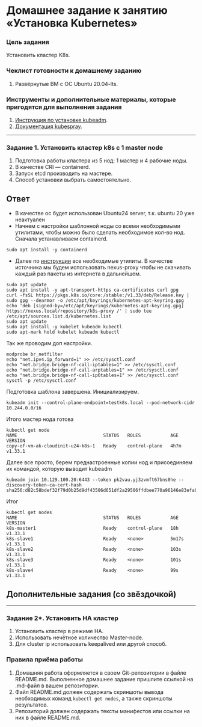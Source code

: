 # Домашнее задание к занятию «Установка Kubernetes»

### Цель задания

Установить кластер K8s.

### Чеклист готовности к домашнему заданию

1. Развёрнутые ВМ с ОС Ubuntu 20.04-lts.


### Инструменты и дополнительные материалы, которые пригодятся для выполнения задания

1. [Инструкция по установке kubeadm](https://kubernetes.io/docs/setup/production-environment/tools/kubeadm/create-cluster-kubeadm/).
2. [Документация kubespray](https://kubespray.io/).

-----

### Задание 1. Установить кластер k8s с 1 master node

1. Подготовка работы кластера из 5 нод: 1 мастер и 4 рабочие ноды.
2. В качестве CRI — containerd.
3. Запуск etcd производить на мастере.
4. Способ установки выбрать самостоятельно.

## Ответ

- В качестве ос будет использован Ubuntu24 server, т.к. ubuntu 20 уже неактуален
- Начнем с настройки шаблонной ноды со всеми необходимыми утилитами, чтобы можно было сделать необходимое кол-во нод. Сначала устанавливаем containerd.
```
sudo apt install -y containerd
```
- Далее по [инструкции](https://kubernetes.io/docs/setup/production-environment/tools/kubeadm/install-kubeadm/) все необходимые утилиты. В качестве источника мы будем использовать nexus-proxy чтобы не скачивать каждый раз пакеты из интернета в дальнейшем.
```
sudo apt update
sudo apt install -y apt-transport-https ca-certificates curl gpg
curl -fsSL https://pkgs.k8s.io/core:/stable:/v1.33/deb/Release.key | sudo gpg --dearmor -o /etc/apt/keyrings/kubernetes-apt-keyring.gpg
echo 'deb [signed-by=/etc/apt/keyrings/kubernetes-apt-keyring.gpg] https://nexus.local/repository/k8s-proxy /' | sudo tee /etc/apt/sources.list.d/kubernetes.list
sudo apt update
sudo apt install -y kubelet kubeadm kubectl
sudo apt-mark hold kubelet kubeadm kubectl
```
Так же проводим доп настройки.
```
modprobe br_netfilter  
echo "net.ipv4.ip_forward=1" >> /etc/sysctl.conf  
echo "net.bridge.bridge-nf-call-iptables=1" >> /etc/sysctl.conf  
echo "net.bridge.bridge-nf-call-arptables=1" >> /etc/sysctl.conf  
echo "net.bridge.bridge-nf-call-ip6tables=1" >> /etc/sysctl.conf  
sysctl -p /etc/sysctl.conf 
```
Подготовка шаблона завершена. Инициализируем.
```
kubeadm init --control-plane-endpoint=testk8s.local --pod-network-cidr 10.244.0.0/16
```
Итого мастер нода готова
```
kubectl get node
NAME                                STATUS   ROLES           AGE    VERSION
copy-of-vm-ak-cloudinit-u24-k8s-1   Ready    control-plane   4h7m   v1.33.1
```
Далее все просто, берем преднастроенные копии нод и присоединяем их командой, которую выводит kubeadm
```
kubeadm join 10.129.100.20:6443 --token pk2vau.yj3zvmft67bns0he --discovery-token-ca-cert-hash sha256:d82c58bdef32f79d0b25d9df43506d651df2a29506ffdbee770a96146e83efab
```
Итог
```
kubectl get nodes
NAME                                STATUS   ROLES           AGE     VERSION
k8s-master1                         Ready    control-plane   18h     v1.33.1
k8s-slave1                          Ready    <none>          5m17s   v1.33.1
k8s-slave2                          Ready    <none>          103s    v1.33.1
k8s-slave3                          Ready    <none>          101s    v1.33.1
k8s-slave4                          Ready    <none>          99s     v1.33.1
```

## Дополнительные задания (со звёздочкой)

------
### Задание 2*. Установить HA кластер

1. Установить кластер в режиме HA.
2. Использовать нечётное количество Master-node.
3. Для cluster ip использовать keepalived или другой способ.

### Правила приёма работы

1. Домашняя работа оформляется в своем Git-репозитории в файле README.md. Выполненное домашнее задание пришлите ссылкой на .md-файл в вашем репозитории.
2. Файл README.md должен содержать скриншоты вывода необходимых команд `kubectl get nodes`, а также скриншоты результатов.
3. Репозиторий должен содержать тексты манифестов или ссылки на них в файле README.md.
